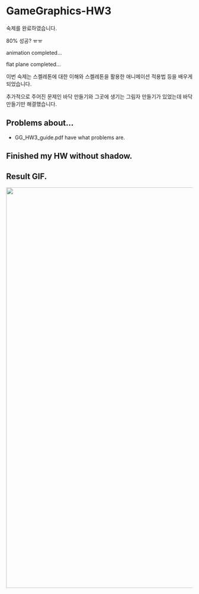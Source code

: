 # GameGraphics-HW3

숙제를 완료하였습니다.

80% 성공? ㅠㅠ

animation completed...

flat plane completed...

이번 숙제는 스켈레톤에 대한 이해와 스켈레톤을 활용한 애니메이션 적용법 등을 배우게 되었습니다.

추가적으로 주어진 문제인 바닥 만들기와 그곳에 생기는 그림자 만들기가 있었는데 바닥 만들기만 해결했습니다.
## Problems about...
* GG_HW3_guide.pdf have what problems are.

## Finished my HW without shadow.

## Result GIF.
<img src="GameGraphics-Homework3/img/finish_flat_plane.gif" width="540" height="1078">


